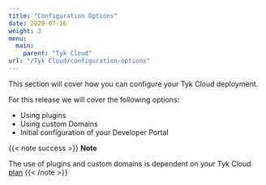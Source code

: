 ```yaml
---
title: "Configuration Options"
date: 2020-07-16
weight: 3
menu:
  main:
    parent: "Tyk Cloud"
url: "/Tyk Cloud/configuration-options"
---
```


This section will cover how you can configure your Tyk Cloud deployment.

For this release we will cover the following options:

- Using plugins
- Using custom Domains
- Initial configuration of your Developer Portal

{{< note success >}}
**Note**
 
The use of plugins and custom domains is dependent on your Tyk Cloud [plan](/docs/account-billing/plans/)
{{< /note >}}